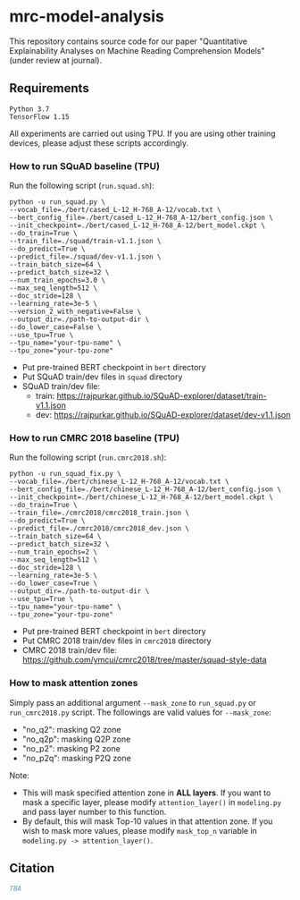 # mrc-model-analysis
This repository contains source code for our paper "Quantitative Explainability Analyses on Machine Reading Comprehension Models" (under review at journal).

## Requirements
```
Python 3.7
TensorFlow 1.15
```

All experiments are carried out using TPU. 
If you are using other training devices, please adjust these scripts accordingly.

### How to run SQuAD baseline (TPU)
Run the following script (`run.squad.sh`):
```
python -u run_squad.py \
--vocab_file=./bert/cased_L-12_H-768_A-12/vocab.txt \
--bert_config_file=./bert/cased_L-12_H-768_A-12/bert_config.json \
--init_checkpoint=./bert/cased_L-12_H-768_A-12/bert_model.ckpt \
--do_train=True \
--train_file=./squad/train-v1.1.json \
--do_predict=True \
--predict_file=./squad/dev-v1.1.json \
--train_batch_size=64 \
--predict_batch_size=32 \
--num_train_epochs=3.0 \
--max_seq_length=512 \
--doc_stride=128 \
--learning_rate=3e-5 \
--version_2_with_negative=False \
--output_dir=./path-to-output-dir \
--do_lower_case=False \
--use_tpu=True \
--tpu_name="your-tpu-name" \
--tpu_zone="your-tpu-zone"
```

- Put pre-trained BERT checkpoint in `bert` directory
- Put SQuAD train/dev files in `squad` directory
- SQuAD train/dev file: 
	- train: https://rajpurkar.github.io/SQuAD-explorer/dataset/train-v1.1.json
	- dev: https://rajpurkar.github.io/SQuAD-explorer/dataset/dev-v1.1.json


### How to run CMRC 2018 baseline (TPU)
Run the following script (`run.cmrc2018.sh`):
```
python -u run_squad_fix.py \
--vocab_file=./bert/chinese_L-12_H-768_A-12/vocab.txt \
--bert_config_file=./bert/chinese_L-12_H-768_A-12/bert_config.json \
--init_checkpoint=./bert/chinese_L-12_H-768_A-12/bert_model.ckpt \
--do_train=True \
--train_file=./cmrc2018/cmrc2018_train.json \
--do_predict=True \
--predict_file=./cmrc2018/cmrc2018_dev.json \
--train_batch_size=64 \
--predict_batch_size=32 \
--num_train_epochs=2 \
--max_seq_length=512 \
--doc_stride=128 \
--learning_rate=3e-5 \
--do_lower_case=True \
--output_dir=./path-to-output-dir \
--use_tpu=True \
--tpu_name="your-tpu-name" \
--tpu_zone="your-tpu-zone"
```

- Put pre-trained BERT checkpoint in `bert` directory
- Put CMRC 2018 train/dev files in `cmrc2018` directory
- CMRC 2018 train/dev file: https://github.com/ymcui/cmrc2018/tree/master/squad-style-data


### How to mask attention zones 

Simply pass an additional argument `--mask_zone` to `run_squad.py` or `run_cmrc2018.py` script.
The followings are valid values for `--mask_zone`:
- "no_q2": masking Q2 zone
- "no_q2p": masking Q2P zone
- "no_p2": masking P2 zone
- "no_p2q": masking P2Q zone

Note: 
- This will mask specified attention zone in **ALL layers**. If you want to mask a specific layer, please modify `attention_layer()` in `modeling.py` and pass layer number to this function.
- By default, this will mask Top-10 values in that attention zone. If you wish to mask more values, please modify `mask_top_n` variable in `modeling.py -> attention_layer()`.

## Citation
```bibtex
TBA
```